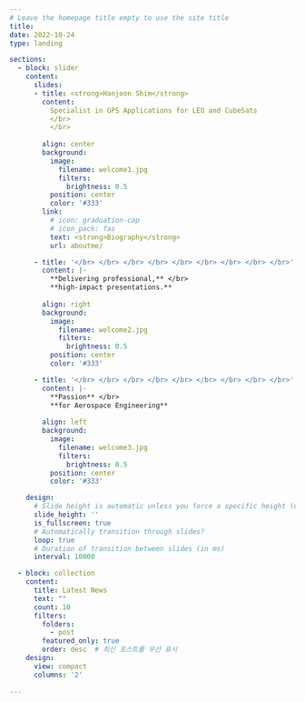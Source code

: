 ```yaml
---
# Leave the homepage title empty to use the site title
title:
date: 2022-10-24
type: landing

sections:
  - block: slider
    content:
      slides:
      - title: <strong>Hanjoon Shim</strong>
        content: 
          Specialist in GPS Applications for LEO and CubeSats
          </br>
          </br>
          
        align: center
        background:
          image:
            filename: welcome1.jpg
            filters:
              brightness: 0.5
          position: center
          color: '#333'
        link:
          # icon: graduation-cap
          # icon_pack: fas
          text: <strong>Biography</strong>
          url: aboutme/

      - title: '</br> </br> </br> </br> </br> </br> </br> </br> </br>'
        content: |-
          **Delivering professional,** </br>
          **high-impact presentations.**
          
        align: right
        background:
          image:
            filename: welcome2.jpg
            filters:
              brightness: 0.5
          position: center
          color: '#333'

      - title: '</br> </br> </br> </br> </br> </br> </br> </br> </br>'
        content: |-
          **Passion** </br>
          **for Aerospace Engineering**
          
        align: left
        background:
          image:
            filename: welcome3.jpg
            filters:
              brightness: 0.5
          position: center
          color: '#333'

    design:
      # Slide height is automatic unless you force a specific height (e.g. '400px')
      slide_height: ''
      is_fullscreen: true
      # Automatically transition through slides?
      loop: true
      # Duration of transition between slides (in ms)
      interval: 10000

  - block: collection
    content:
      title: Latest News
      text: ""
      count: 10
      filters:
        folders: 
          - post
        featured_only: true
        order: desc  # 최신 포스트를 우선 표시
    design:
      view: compact
      columns: '2'
    
---
```

